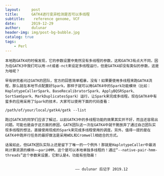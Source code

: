 ```yaml
---
layout:     post
title:      GATK4进行变异检测是否可以多线程
subtitle:    reference genome, VCF
date:       2019-12-29
author:     dulunar
header-img: img/post-bg-bubble.jpg
catalog: true
tags:
    - Perl
---
```



	本地跑GATK4的时候发现，它的参数设置中竟然没有多线程的参数，这和GATK3有点大不同，因为在GATK3中我们可以用-nt或者-nct来设定多线程运行，但是GATK4却没有类似的参数，这是为啥呢？

	早有研究者问过GATK的团队，官方的回答简单粗暴，没有！如果要使用多线程来跑GATK4流程，那么就在本地节点配置好Spark，那样子就可以用GATK4中的Spark功能模块（比如： HaplotypeCallerSpark、BaseRecalibratorSpark、ApplyBQSRSpark、SortSamSpark、MarkDuplicatesSpark）运行，让Spark来完成多线程。现在GATK4中有蛮多的应用采用了Spark的技术，大家可以使用下面的代码查看：
```shell
/path/of/your/local/gatk4/gatk --list
```

	跑过GATK3的同学们应该了解过，以前GATK3中的多线程功能的效果其实并不好，而且还容易出问题。可能也是由于这方面的原因，GATK团队这一次在GATK4中就干脆放弃了通过自己团队实现多线程的想法，直接使用现成的Spark来完成多线程使用的调度。另外，值得一提的是在GATK4中跑并行任务的最好做法是采用WDL和Cromwell相结合的方式。

	话虽如此，但GATK团队实际上还是留下了唯一的一个例外！那就是HaplotypeCaller中最消耗计算资源的模块——pariHMM，这个是可以本地单独多线程的！通过“--native-pair-hmm-threads”这个参数来设置，它默认是4，功能有些隐蔽！


									—— dulunar 后记于 2019.12